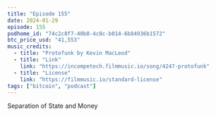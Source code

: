```yaml
---
title: "Episode 155"
date: 2024-01-29
episode: 155
podhome_id: "74c2c8f7-40b0-4c8c-b014-6b84936b1572"
btc_price_usd: "41,553"
music_credits:
  - title: "Protofunk by Kevin MacLeod"
  - title: "Link"
    link: "https://incompetech.filmmusic.io/song/4247-protofunk"
  - title: "License"
    link: "https://filmmusic.io/standard-license"
tags: ["bitcoin", "podcast"]
---
```


Separation of State and Money